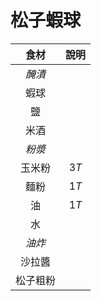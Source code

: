 # 松子蝦球

|   食材   | 說明 |
| :------: | :--: |
|  *醃漬*  |      |
|   蝦球   |      |
|    鹽    |      |
|   米酒   |      |
|  *粉漿*  |      |
|  玉米粉  | $3T$ |
|   麵粉   | $1T$ |
|    油    | $1T$ |
|    水    |      |
|  *油炸*  |      |
|  沙拉醬  |      |
| 松子粗粉 |      |
